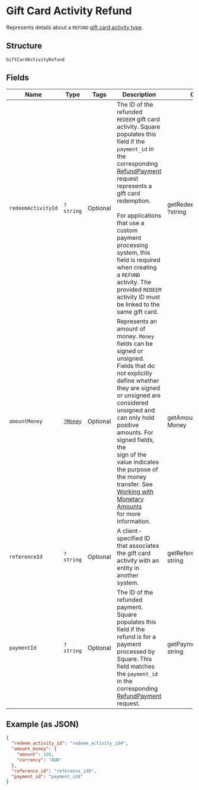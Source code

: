 
# Gift Card Activity Refund

Represents details about a `REFUND` [gift card activity type](../../doc/models/gift-card-activity-type.md).

## Structure

`GiftCardActivityRefund`

## Fields

| Name | Type | Tags | Description | Getter | Setter |
|  --- | --- | --- | --- | --- | --- |
| `redeemActivityId` | `?string` | Optional | The ID of the refunded `REDEEM` gift card activity. Square populates this field if the<br>`payment_id` in the corresponding [RefundPayment](api-endpoint:Refunds-RefundPayment) request<br>represents a gift card redemption.<br><br>For applications that use a custom payment processing system, this field is required when creating<br>a `REFUND` activity. The provided `REDEEM` activity ID must be linked to the same gift card. | getRedeemActivityId(): ?string | setRedeemActivityId(?string redeemActivityId): void |
| `amountMoney` | [`?Money`](../../doc/models/money.md) | Optional | Represents an amount of money. `Money` fields can be signed or unsigned.<br>Fields that do not explicitly define whether they are signed or unsigned are<br>considered unsigned and can only hold positive amounts. For signed fields, the<br>sign of the value indicates the purpose of the money transfer. See<br>[Working with Monetary Amounts](https://developer.squareup.com/docs/build-basics/working-with-monetary-amounts)<br>for more information. | getAmountMoney(): ?Money | setAmountMoney(?Money amountMoney): void |
| `referenceId` | `?string` | Optional | A client-specified ID that associates the gift card activity with an entity in another system. | getReferenceId(): ?string | setReferenceId(?string referenceId): void |
| `paymentId` | `?string` | Optional | The ID of the refunded payment. Square populates this field if the refund is for a<br>payment processed by Square. This field matches the `payment_id` in the corresponding<br>[RefundPayment](api-endpoint:Refunds-RefundPayment) request. | getPaymentId(): ?string | setPaymentId(?string paymentId): void |

## Example (as JSON)

```json
{
  "redeem_activity_id": "redeem_activity_id4",
  "amount_money": {
    "amount": 186,
    "currency": "AUD"
  },
  "reference_id": "reference_id8",
  "payment_id": "payment_id4"
}
```

